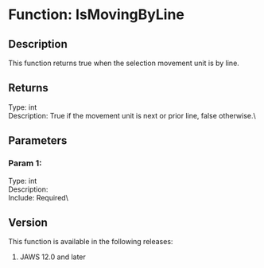 # Function: IsMovingByLine

## Description

This function returns true when the selection movement unit is by line.

## Returns

Type: int\
Description: True if the movement unit is next or prior line, false
otherwise.\

## Parameters

### Param 1:

Type: int\
Description:\
Include: Required\

## Version

This function is available in the following releases:

1.  JAWS 12.0 and later
